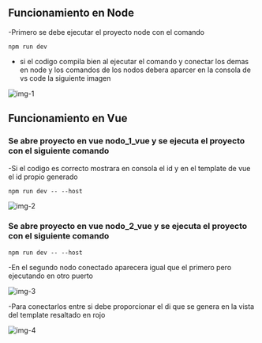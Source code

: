 ## Funcionamiento en Node
-Primero se debe ejecutar el proyecto node con el comando 
~~~
npm run dev
~~~
- si el codigo compila bien al ejecutar el comando y conectar los demas en node y los comandos de los nodos debera aparcer en la consola de vs code la siguiente imagen

![img-1](https://user-images.githubusercontent.com/33810066/225120937-0b6b5205-7606-455c-85e5-b0bde322ae94.png)

## Funcionamiento en Vue
### Se abre proyecto en vue nodo_1_vue y se ejecuta el proyecto con el siguiente comando 
-Si el codigo es correcto mostrara en consola el id y en el template de vue el id propio generado
~~~
npm run dev -- --host
~~~

![img-2](https://user-images.githubusercontent.com/33810066/225121653-5fd1b32a-b730-4c02-8a44-fe3e2f5e205c.png)

### Se abre proyecto en vue nodo_2_vue y se ejecuta el proyecto con el siguiente comando 
~~~
npm run dev -- --host
~~~
-En el segundo nodo conectado aparecera igual que el primero pero ejecutando en otro puerto

![img-3](https://user-images.githubusercontent.com/33810066/225122481-356b4138-be2b-460f-93bc-a083989de526.png)

-Para conectarlos entre si debe proporcionar el di que se genera en la vista del template resaltado en rojo

![img-4](https://user-images.githubusercontent.com/33810066/225122940-94e1781d-5d61-4847-abf5-f99178573926.png)

